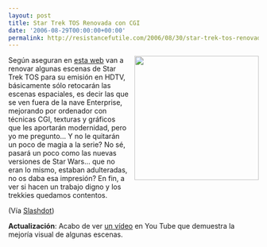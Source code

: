 ```yaml
---
layout: post
title: Star Trek TOS Renovada con CGI
date: '2006-08-29T00:00:00+00:00'
permalink: http://resistancefutile.com/2006/08/30/star-trek-tos-renovada-con-cgi/
---
```

<a href="http://trekmovie.com/2006/08/28/star-trek-tos-gets-redone-with-new-cgi/"><img style="float:right; margin:0 0 10px 10px;cursor:pointer; cursor:hand;" src="http://photos1.blogger.com/blogger/6639/1972/320/enterprise.jpg" border="0" alt="" width="250" /></a>Según aseguran en <a href="http://trekmovie.com/2006/08/28/star-trek-tos-gets-redone-with-new-cgi/">esta web</a> van a renovar algunas escenas de Star Trek TOS para su emisión en HDTV, básicamente sólo retocarán las escenas espaciales, es decir las que se ven fuera de la nave Enterprise, mejorando por ordenador con técnicas CGI, texturas y gráficos que les aportarán modernidad, pero yo me pregunto... Y no le quitarán un poco de magia a la serie? No sé, pasará un poco como las nuevas versiones de Star Wars... que no eran lo mismo, estaban adulteradas, no os daba esa impresión?  En fin, a ver si hacen un trabajo digno y los trekkies quedamos contentos.

(Vía <a href="http://slashdot.org/articles/06/08/29/1230213.shtml">Slashdot</a>)

<span style="font-weight:bold;">Actualización</span>: Acabo de ver <a href="http://www.youtube.com/watch?v=D9XHmj-dPEY">un vídeo</a> en You Tube que demuestra la mejoría visual de algunas escenas.
